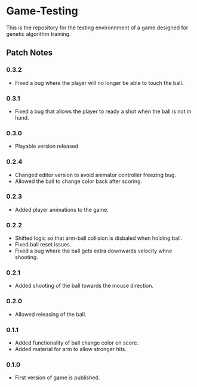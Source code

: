 # Game-Testing

This is the repository for the testing environnment of a game designed for genetic algorithm training.

## Patch Notes
### 0.3.2
- Fixed a bug where the player will no longer be able to touch the ball.

### 0.3.1
- Fixed a bug that allows the player to ready a shot when the ball is not in hand.

### 0.3.0
- Playable version released

### 0.2.4
- Changed editor version to avoid animator controller freezing bug.
- Allowed the ball to change color back after scoring.

### 0.2.3
- Added player animations to the game.

### 0.2.2
- Shifted logic so that arm-ball collision is disbaled when holding ball. 
- Fixed ball reset issues. 
- Fixed a bug where the ball gets extra downwards velocity whne shooting. 

### 0.2.1
- Added shooting of the ball towards the mouse direction.

### 0.2.0
- Allowed releasing of the ball. 

### 0.1.1
- Added functionality of ball change color on score.
- Added material for arm to allow stronger hits.

### 0.1.0
- First version of game is published.
